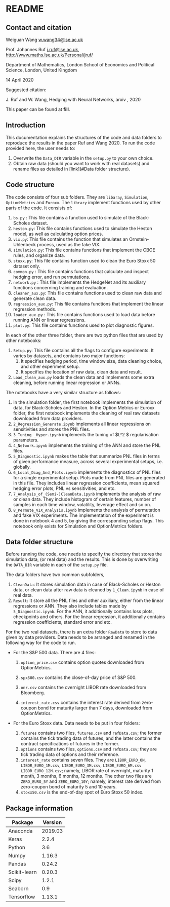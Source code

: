 # README	

## Contact and citation

Weiguan Wang [w.wang34@lse.ac.uk]()

Prof. Johannes Ruf [j.ruf@lse.ac.uk](), http://www.maths.lse.ac.uk/Personal/jruf/

Department of Mathematics, London School of Economics and Political Science, London, United Kingdom

14 April 2020



Suggested citation:

J. Ruf and W. Wang, Hedging with Neural Networks, arxiv , 2020

This paper can be found at **fill**.

## Introduction

This documentation explains the structures of the code and data folders to reproduce the results in the paper Ruf and Wang 2020. To run the code provided here, the user needs to:

1. Overwrite the `Data_DIR` variable in the `setup.py` to your own choice.
2. Obtain raw data (should you want to work with real datasets) and rename files as detailed in [link](#Data folder structure).

## Code structure

The code consists of four sub folders. They are `libaray`, `Simulation`, `OptionMetrics` and `Euroxx`. The `library` implement functions used by other parts of the code. It consists of:

1. `bs.py` : This file contains a function used to simulate of the Black-Scholes dataset.
2. `heston.py`: This file contains functions used to simulate the Heston model, as well as calculating option prices.
3. `vix.py`: This file contains the function that simulates an Ornstein-Uhlenbeck  process, used as the fake VIX.
4. `simulation.py`: This file contains functions that implement the CBOE rules, and organize data.
5. `stoxx.py`: This file contains function used to clean the Euro Stoxx 50 dataset only. 
6. `common.py` : This file contains functions that calculate and inspect hedging error, and run permutations.
7. `network.py` : This file implements the HedgeNet and its auxiliary functions concerning training and evaluation.
8. `cleaner_aux.py`: This file contains functions used to clean raw data and generate clean data.
9. `regression_aux.py`: This file contains functions that implement the linear regression methods.
10. `loader_aux.py` : This file contains functions used to load data before running ANN or linear regressions.
11. `plot.py`: This file contains functions used to plot diagnostic figures. 



In each of the other three folder, there are two python files that are used by other notebooks:

1. `Setup.py`: This file contains all the flags to configure experiments. It varies by datasets, and contains two major functions:
   1. It specifies hedging period, time window size, data cleaning choice, and other experiment setup.
   2. It specifies the location of raw data, clean data  and result.
2.  `Load_Clean_aux.py` loads the clean data and implements some extra cleaning, before running linear regression or ANNs.

The notebooks have a very similar structure as follows:

1. In the simulation folder, the first notebook implements the simulation of data, for Black-Scholes and Heston. In the Option Metrics or Euroxx folder, the first notebook implements the cleaning of real raw datasets downloaded from data providers. 
2. `2_Regression_Generate.ipynb` implements all linear regressions on sensitivities and stores the PNL files.
3. `3_Tuning _Hyper.ipynb` implements the tuning of $L^2 $ regularisation parameters. 
4. `4_Network.ipynb` implements the training of the ANN and store the PNL files.
6. `5_Diagnostic.ipynb` makes the table that summarize PNL files  in terms of given performance measure, across several experimental setups, i.e. globally.
7. `6_Local_Diag_And_Plots.ipynb` implements the diagnostics of PNL files for a single experimental setup. Plots made from PNL files are generated in this file. They includes linear regression coefficients, mean squared hedging error plots, PNL vs sensitivities, and etc.
8. `7_Analysis_of_(Semi-)CleanData.ipynb` implements the analysis of raw or clean data. They include histogram of certain features, number of samples in each time window, volatility, leverage effect and so on.
9. `8_Permute_VIX_Analysis.ipynb` implements the analysis of permutation and fake VIX experiments. The implementation of the experiment is done in notebook 4 and 5, by giving the corresponding setup flags. This notebook only exists for Simulation and OptionMetrics folders.

## Data folder structure

Before running the code, one needs to specify the directory that stores the simulation data, (or real data) and the results. This is done by overwriting the `DATA_DIR` variable in each of the `setup.py` file. 

The data folders  have two common subfolders,

1. `CleanData`: It stores simulation data in case of Black-Scholes or Heston data, or clean data after raw data is cleaned by `1_Clean.ipynb` in case of real data.
2. `Result`: It store all the PNL files and other auxiliary, either from the linear regressions or ANN. They also include  tables made by `5_Diagnostic.ipynb`. For the ANN, it additionally contains loss plots, checkpoints and others. For the linear regression, it additionally contains regression coefficients, standard error and etc.

For the two real datasets, there is an extra folder `RawData` to store to data given by data providers. Data needs to be arranged and renamed in the following way for the code to run.

- For the S\&P 500 data. There are 4 files:

  1. `option_price.csv` contains option quotes downloaded from OptionMetrics. 

  2. `spx500.csv` contains the close-of-day price of S\&P 500. 

  3. `onr.csv` contains the overnight LIBOR rate downloaded from Bloomberg.

  4. `interest_rate.csv` contains the interest rate derived from zero-coupon bond for maturity larger than 7 days, downloaded from OptionMetrics.

- For the Euro Stoxx data. Data needs to be put in four folders:

  1. `futures` contains two files, `futures.csv` and `refData.csv`; the former contains the tick trading data of futures, and the latter contains the contract specifications of futures in the former. 
  2. `options` contains two files, `options.csv` and `refData.csv`; they are tick trading data of options and their reference.
  3. `interest_rate` contains seven files. They are `LIBOR_EURO_ON`, `LIBOR_EURO_1M.csv`,  `LIBOR_EURO_3M.csv`, `LIBOR_EURO_6M.csv` `LIBOR_EURO_12M.csv`; namely, LIBOR rate of overnight, maturity 1 month, 3 months, 6 months, 12 months. The other two files are `ZERO_EURO_5Y` and `ZERO_EURO_10Y`; namely, interest rate derived from zero-coupon bond of maturity 5  and 10 years.
  4. `stoxx50.csv` is the end-of-day spot of Euro Stoxx 50 index.
  



## Package information

| Package      | Version |
| ------------ | ------- |
| Anaconda     | 2019.03 |
| Keras        | 2.2.4   |
| Python       | 3.6     |
| Numpy        | 1.16.3  |
| Pandas       | 0.24.2  |
| Scikit-learn | 0.20.3  |
| Scipy        | 1.2.1   |
| Seaborn      | 0.9     |
| Tensorflow   | 1.13.1  |

